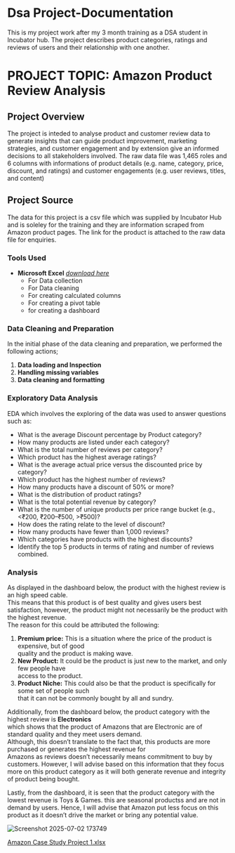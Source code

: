# Dsa Project-Documentation
This is my project work after my 3 month training as a DSA student in Incubator hub. The project describes product categories, ratings and reviews of users and their relationship with one another. 

# PROJECT TOPIC: Amazon Product Review Analysis

## Project Overview
The project is inteded to analyse product and customer review data to generate insights that can guide product improvement, marketing strategies, and customer engagement and by extension give an informed decisions to all stakeholders involved. The raw data file was 1,465 roles and 6 columns with informations of product details (e.g. name, category, price, discount, and ratings) and customer engagements (e.g.  user reviews, titles, and content) 

## Project Source
The data for this project is a csv file which was supplied by Incubator Hub and is soleley for the training and they are information scraped from Amazon product pages. The link for the product is attached to the raw data file for enquiries. 

### Tools Used
- **Microsoft Excel** *[download here](https://Microsoft.com)*
  - For Data collection
  - For Data cleaning
  - For creating calculated columns
  - For creating a pivot table
  - for creating a dashboard
       
### Data Cleaning and Preparation
In the initial phase of the data cleaning and preparation, we performed the following actions;
1. **Data loading and Inspection**
2. **Handling missing variables**
3. **Data cleaning and formatting**

### Exploratory Data Analysis
EDA which involves the exploring of the data was used to answer questions such as:
- What is the average Discount percentage by Product category?
- How many products are listed under each category?
- What is the total number of reviews per category?
- Which product has the highest average ratings?
- What is the average actual price versus the discounted price by category?
- Which product has the highest number of reviews?
- How many products have a discount of 50% or more? 
- What is the distribution of product ratings? 
- What is the total potential revenue by category? 
- What is the number of unique products per price range bucket (e.g., <₹200, ₹200–₹500, >₹500)?
- How does the rating relate to the level of discount? 
- How many products have fewer than 1,000 reviews? 
- Which categories have products with the highest discounts? 
- Identify the top 5 products in terms of rating and number of reviews combined.

### Analysis
As displayed in the dashboard below, the product with the highest review is an high speed cable.		
This means that this product is of best quality and gives users best satisfaction, however, the product might not necessarily be the product with the highest revenue.		
The reason for this could be attributed the following: 		
1. **Premium price:** This is a situation where the price of the product is expensive, but of good 		
quality and the product is making wave.		
2. **New Product:** It could be the product is just new to the market, and only few people have 		
access to the product.		
3. **Product Niche:** This could also be that the product is specifically for some set of people such		
that it can not be commonly bought by all and sundry.

Additionally, from the dashboard below, the product category with the highest review is **Electronics**		
which shows that the product of Amazons that are Electronic are of standard quality and they meet users demand.		
Although, this doesn’t translate to the fact that, this products are more purchased or generates the highest revenue for  		
Amazons as reviews doesn’t necessarily means commitment to buy by customers. 
However, I will advise based on this information that they focus more on this product category as it will both generate revenue and integrity of product being bought.

Lastly, from the dashboard, it is seen that the product category with the lowest revenue is Toys & Games. this are seasonal productss and are not in demand by users.
Hence, I will advise that Amazon put less	focus on this product as it doesn’t drive the market or bring any potential	value.	

![Screenshot 2025-07-02 173749](https://github.com/user-attachments/assets/420924cd-a037-472f-9e01-970971fe73b2)

[Amazon Case Study Project 1.xlsx](https://github.com/user-attachments/files/21022299/Amazon.Case.Study.Project.1.xlsx)



